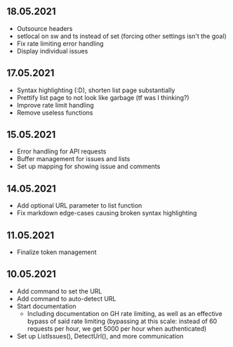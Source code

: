 ## 18.05.2021
* Outsource headers
* setlocal on sw and ts instead of set (forcing other settings isn't the goal)
* Fix rate limiting error handling
* Display individual issues

## 17.05.2021
* Syntax highlighting (:D), shorten list page substantially
* Prettify list page to not look like garbage (tf was I thinking?)
* Improve rate limit handling
* Remove useless functions

## 15.05.2021
* Error handling for API requests
* Buffer management for issues and lists
* Set up mapping for showing issue and comments

## 14.05.2021
* Add optional URL parameter to list function
* Fix markdown edge-cases causing broken syntax highlighting

## 11.05.2021
* Finalize token management

## 10.05.2021
* Add command to set the URL
* Add command to auto-detect URL
* Start documentation
    * Including documentation on GH rate limiting, as well as an effective bypass of said rate limiting (bypassing at this scale: instead of 60 requests per hour, we get 5000 per hour when authenticated)
* Set up ListIssues(), DetectUrl(), and more communication

